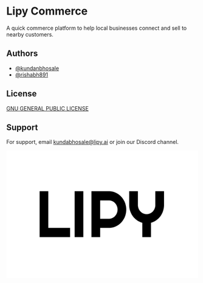 # Lipy Commerce

A quick commerce platform to help local businesses connect and sell to nearby customers.

## Authors

- [@kundanbhosale](https://www.github.com/kundanbhosale)
- [@rishabh891](https://www.github.com/rishabh891)

## License

[GNU GENERAL PUBLIC LICENSE](https://github.com/lipy-ai/commerce/blob/main/LICENSE)

## Support

For support, email kundabhosale@lipy.ai or join our Discord channel.

![Lipy](https://github.com/lipy-ai/commerce/blob/main/apps/www/public/logo/white.png)
